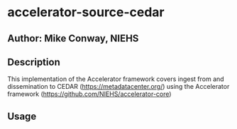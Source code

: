 # accelerator-source-cedar

## Author: Mike Conway, NIEHS

## Description

This implementation of the Accelerator framework covers ingest from and dissemination to CEDAR
(https://metadatacenter.org/) using the Accelerator framework (https://github.com/NIEHS/accelerator-core)

## Usage



